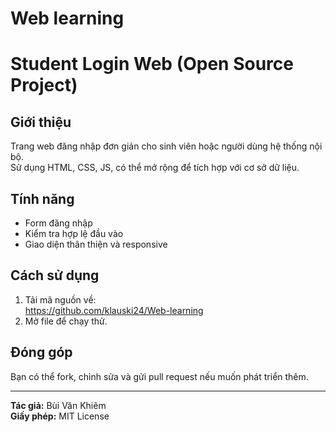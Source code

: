 # Web learning
# Student Login Web (Open Source Project)

## Giới thiệu
Trang web đăng nhập đơn giản cho sinh viên hoặc người dùng hệ thống nội bộ.  
Sử dụng HTML, CSS, JS, có thể mở rộng để tích hợp với cơ sở dữ liệu.

## Tính năng
- Form đăng nhập
- Kiểm tra hợp lệ đầu vào
- Giao diện thân thiện và responsive

## Cách sử dụng
1. Tải mã nguồn về:  
   https://github.com/klauski24/Web-learning
2. Mở file để chạy thử.

## Đóng góp
Bạn có thể fork, chỉnh sửa và gửi pull request nếu muốn phát triển thêm.

---

**Tác giả:** Bùi Văn Khiêm  
**Giấy phép:** MIT License

